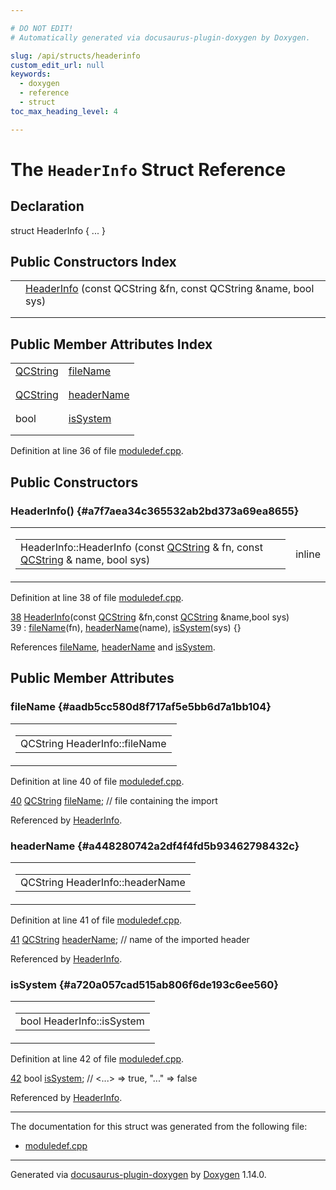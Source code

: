 ```yaml
---

# DO NOT EDIT!
# Automatically generated via docusaurus-plugin-doxygen by Doxygen.

slug: /api/structs/headerinfo
custom_edit_url: null
keywords:
  - doxygen
  - reference
  - struct
toc_max_heading_level: 4

---
```


<div class="doxyPage">

# The `HeaderInfo` Struct Reference



## Declaration

<div class="doxyDeclaration">
struct HeaderInfo { ... }
</div>

## Public Constructors Index

<table class="doxyMembersIndex">

<tr class="doxyMemberIndexItem">
<td class="doxyMemberIndexItemType" align="left" valign="top"></td>
<td class="doxyMemberIndexItemName" align="left" valign="top"><a href="#a7f7aea34c365532ab2bd373a69ea8655">HeaderInfo</a> (const QCString &amp;fn, const QCString &amp;name, bool sys)</td>
</tr>
<tr class="doxyMemberIndexDescription">
<td class="doxyMemberIndexDescriptionLeft"></td>
<td class="doxyMemberIndexDescriptionRight">
</td>
</tr>
<tr class="doxyMemberIndexSeparator">
<td class="doxyMemberIndexSeparator" colspan="2"></td>
</tr>

</table>

## Public Member Attributes Index

<table class="doxyMembersIndex">

<tr class="doxyMemberIndexItem">
<td class="doxyMemberIndexItemType" align="left" valign="top"><a href="/web-doxygen/docs/api/classes/qcstring">QCString</a></td>
<td class="doxyMemberIndexItemName" align="left" valign="top"><a href="#aadb5cc580d8f717af5e5bb6d7a1bb104">fileName</a></td>
</tr>
<tr class="doxyMemberIndexDescription">
<td class="doxyMemberIndexDescriptionLeft"></td>
<td class="doxyMemberIndexDescriptionRight">
</td>
</tr>
<tr class="doxyMemberIndexSeparator">
<td class="doxyMemberIndexSeparator" colspan="2"></td>
</tr>

<tr class="doxyMemberIndexItem">
<td class="doxyMemberIndexItemType" align="left" valign="top"><a href="/web-doxygen/docs/api/classes/qcstring">QCString</a></td>
<td class="doxyMemberIndexItemName" align="left" valign="top"><a href="#a448280742a2df4f4fd5b93462798432c">headerName</a></td>
</tr>
<tr class="doxyMemberIndexDescription">
<td class="doxyMemberIndexDescriptionLeft"></td>
<td class="doxyMemberIndexDescriptionRight">
</td>
</tr>
<tr class="doxyMemberIndexSeparator">
<td class="doxyMemberIndexSeparator" colspan="2"></td>
</tr>

<tr class="doxyMemberIndexItem">
<td class="doxyMemberIndexItemType" align="left" valign="top">bool</td>
<td class="doxyMemberIndexItemName" align="left" valign="top"><a href="#a720a057cad515ab806f6de193c6ee560">isSystem</a></td>
</tr>
<tr class="doxyMemberIndexDescription">
<td class="doxyMemberIndexDescriptionLeft"></td>
<td class="doxyMemberIndexDescriptionRight">
</td>
</tr>
<tr class="doxyMemberIndexSeparator">
<td class="doxyMemberIndexSeparator" colspan="2"></td>
</tr>

</table>


<p>Definition at line 36 of file <a href="/web-doxygen/docs/api/files/src/moduledef-cpp">moduledef.cpp</a>.</p>


<div class="doxySectionDef">

## Public Constructors

### HeaderInfo() {#a7f7aea34c365532ab2bd373a69ea8655}

<div class="doxyMemberItem">
<div class="doxyMemberProto">
<table class="doxyMemberLabels">
<tr class="doxyMemberLabels">
<td class="doxyMemberLabelsLeft">
<table class="doxyMemberName">
<tr>
<td class="doxyMemberName">HeaderInfo::HeaderInfo (const <a href="/web-doxygen/docs/api/classes/qcstring">QCString</a> &amp; fn, const <a href="/web-doxygen/docs/api/classes/qcstring">QCString</a> &amp; name, bool sys)</td>
</tr>
</table>
</td>
<td class="doxyMemberLabelsRight">
<span class="doxyMemberLabels">
<span class="doxyMemberLabel inline">inline</span>
</span>
</td>
</tr>
</table>
</div>
<div class="doxyMemberDoc">



<p>Definition at line 38 of file <a href="/web-doxygen/docs/api/files/src/moduledef-cpp">moduledef.cpp</a>.</p>


<div class="doxyProgramListing">

<div class="doxyCodeLine"><span class="doxyLineNumber"><a href="#a7f7aea34c365532ab2bd373a69ea8655">38</a></span><span class="doxyLineContent"><span class="doxyHighlight">  <a href="#a7f7aea34c365532ab2bd373a69ea8655">HeaderInfo</a>(</span><span class="doxyHighlightKeyword">const</span><span class="doxyHighlight"> <a href="/web-doxygen/docs/api/classes/qcstring">QCString</a> &amp;fn,</span><span class="doxyHighlightKeyword">const</span><span class="doxyHighlight"> <a href="/web-doxygen/docs/api/classes/qcstring">QCString</a> &amp;name,</span><span class="doxyHighlightKeywordType">bool</span><span class="doxyHighlight"> sys)</span></span></div>
<div class="doxyCodeLine"><span class="doxyLineNumber">39</span><span class="doxyLineContent"><span class="doxyHighlight">    : <a href="#aadb5cc580d8f717af5e5bb6d7a1bb104">fileName</a>(fn), <a href="#a448280742a2df4f4fd5b93462798432c">headerName</a>(name), <a href="#a720a057cad515ab806f6de193c6ee560">isSystem</a>(sys) {}</span></span></div>

</div>


<p>References <a href="#aadb5cc580d8f717af5e5bb6d7a1bb104">fileName</a>, <a href="#a448280742a2df4f4fd5b93462798432c">headerName</a> and <a href="#a720a057cad515ab806f6de193c6ee560">isSystem</a>.</p>

</div>
</div>

</div>

<div class="doxySectionDef">

## Public Member Attributes

### fileName {#aadb5cc580d8f717af5e5bb6d7a1bb104}

<div class="doxyMemberItem">
<div class="doxyMemberProto">
<table class="doxyMemberLabels">
<tr class="doxyMemberLabels">
<td class="doxyMemberLabelsLeft">
<table class="doxyMemberName">
<tr>
<td class="doxyMemberName">QCString HeaderInfo::fileName</td>
</tr>
</table>
</td>
</tr>
</table>
</div>
<div class="doxyMemberDoc">



<p>Definition at line 40 of file <a href="/web-doxygen/docs/api/files/src/moduledef-cpp">moduledef.cpp</a>.</p>


<div class="doxyProgramListing">

<div class="doxyCodeLine"><span class="doxyLineNumber"><a href="#aadb5cc580d8f717af5e5bb6d7a1bb104">40</a></span><span class="doxyLineContent"><span class="doxyHighlight">  <a href="/web-doxygen/docs/api/classes/qcstring">QCString</a> <a href="#aadb5cc580d8f717af5e5bb6d7a1bb104">fileName</a>;   </span><span class="doxyHighlightComment">// file containing the import</span></span></div>

</div>


<p>Referenced by <a href="#a7f7aea34c365532ab2bd373a69ea8655">HeaderInfo</a>.</p>

</div>
</div>

### headerName {#a448280742a2df4f4fd5b93462798432c}

<div class="doxyMemberItem">
<div class="doxyMemberProto">
<table class="doxyMemberLabels">
<tr class="doxyMemberLabels">
<td class="doxyMemberLabelsLeft">
<table class="doxyMemberName">
<tr>
<td class="doxyMemberName">QCString HeaderInfo::headerName</td>
</tr>
</table>
</td>
</tr>
</table>
</div>
<div class="doxyMemberDoc">



<p>Definition at line 41 of file <a href="/web-doxygen/docs/api/files/src/moduledef-cpp">moduledef.cpp</a>.</p>


<div class="doxyProgramListing">

<div class="doxyCodeLine"><span class="doxyLineNumber"><a href="#a448280742a2df4f4fd5b93462798432c">41</a></span><span class="doxyLineContent"><span class="doxyHighlight">  <a href="/web-doxygen/docs/api/classes/qcstring">QCString</a> <a href="#a448280742a2df4f4fd5b93462798432c">headerName</a>; </span><span class="doxyHighlightComment">// name of the imported header</span></span></div>

</div>


<p>Referenced by <a href="#a7f7aea34c365532ab2bd373a69ea8655">HeaderInfo</a>.</p>

</div>
</div>

### isSystem {#a720a057cad515ab806f6de193c6ee560}

<div class="doxyMemberItem">
<div class="doxyMemberProto">
<table class="doxyMemberLabels">
<tr class="doxyMemberLabels">
<td class="doxyMemberLabelsLeft">
<table class="doxyMemberName">
<tr>
<td class="doxyMemberName">bool HeaderInfo::isSystem</td>
</tr>
</table>
</td>
</tr>
</table>
</div>
<div class="doxyMemberDoc">



<p>Definition at line 42 of file <a href="/web-doxygen/docs/api/files/src/moduledef-cpp">moduledef.cpp</a>.</p>


<div class="doxyProgramListing">

<div class="doxyCodeLine"><span class="doxyLineNumber"><a href="#a720a057cad515ab806f6de193c6ee560">42</a></span><span class="doxyLineContent"><span class="doxyHighlight">  </span><span class="doxyHighlightKeywordType">bool</span><span class="doxyHighlight"> <a href="#a720a057cad515ab806f6de193c6ee560">isSystem</a>;       </span><span class="doxyHighlightComment">// &lt;...&gt; =&gt; true, "..." =&gt; false</span></span></div>

</div>


<p>Referenced by <a href="#a7f7aea34c365532ab2bd373a69ea8655">HeaderInfo</a>.</p>

</div>
</div>

</div>

<hr/>

The documentation for this struct was generated from the following file:

<ul>
<li><a href="/web-doxygen/docs/api/files/src/moduledef-cpp">moduledef.cpp</a></li>
</ul>

<hr/>

<p class="doxyGeneratedBy">Generated via <a href="https://github.com/xpack/docusaurus-plugin-doxygen">docusaurus-plugin-doxygen</a> by <a href="https://www.doxygen.nl">Doxygen</a> 1.14.0.</p>

</div>
